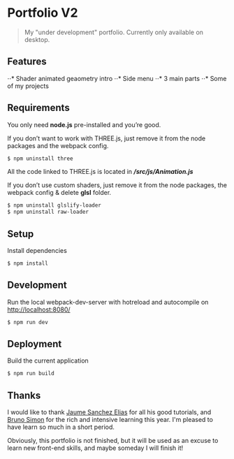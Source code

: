 Portfolio V2
===========

> My "under development" portfolio. Currently only available on desktop.

## Features
⋅⋅* Shader animated geaometry intro
⋅⋅* Side menu
⋅⋅* 3 main parts
⋅⋅* Some of my projects

## Requirements
You only need <b>node.js</b> pre-installed and you’re good. 

If you don’t want to work with THREE.js, just remove it from the node packages and the webpack config.
```sh
$ npm uninstall three
```
All the code linked to THREE.js is located in **_/src/js/Animation.js_**

If you don’t use custom shaders, just remove it from the node packages, the webpack config & delete <b>glsl</b> folder.
```sh
$ npm uninstall glslify-loader
$ npm uninstall raw-loader
```

## Setup
Install dependencies
```sh
$ npm install
```

## Development
Run the local webpack-dev-server with hotreload and autocompile on [http://localhost:8080/](http://localhost:8080/)
```sh
$ npm run dev
```

## Deployment
Build the current application
```sh
$ npm run build
```

## Thanks
I would like to thank [Jaume Sanchez Elias](https://twitter.com/thespite) for all his good tutorials, and [Bruno Simon](https://bruno-simon.com/) for the rich and intensive learning this year. I'm pleased to have learn so much in a short period.

Obviously, this portfolio is not finished, but it will be used as an excuse to learn new front-end skills, and maybe someday I will finish it!
